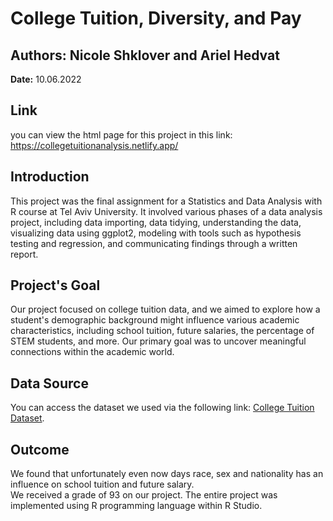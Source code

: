 # College Tuition, Diversity, and Pay

## Authors: Nicole Shklover and Ariel Hedvat

**Date:** 10.06.2022

## Link

you can view the html page for this project in this link: https://collegetuitionanalysis.netlify.app/

## Introduction

This project was the final assignment for a Statistics and Data Analysis with R course at Tel Aviv University. It involved various phases of a data analysis project, including data importing, data tidying, understanding the data, visualizing data using ggplot2, modeling with tools such as hypothesis testing and regression, and communicating findings through a written report.

## Project's Goal

Our project focused on college tuition data, and we aimed to explore how a student's demographic background might influence various academic characteristics, including school tuition, future salaries, the percentage of STEM students, and more. Our primary goal was to uncover meaningful connections within the academic world.

## Data Source

You can access the dataset we used via the following link: [College Tuition Dataset](https://github.com/rfordatascience/tidytuesday/blob/master/data/2020/2020-03-10/readme.md).

## Outcome

We found that unfortunately even now days race, sex and nationality has an influence on school tuition and future salary. <br>
We received a grade of 93 on our project. The entire project was implemented using R programming language within R Studio.

